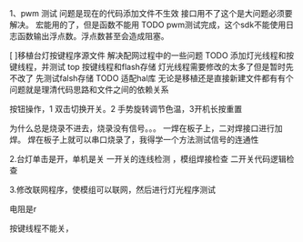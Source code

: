 1、pwm 测试
问题是现在的代码添加文件不生效
接口用不了这个是大问题必须要解决。
宏能用的了，但是函数不能用
TODO
pwm测试完成，这个sdk不能使用日志函数输出浮点数。浮点数甚至会造成阻塞。



[ ]移植台灯按键程序源文件 
解决配网过程中的一些问题
TODO 
添加灯光线程和按键线程，并测试
top
按键线程和flash存储
灯光线程需要修改的太多了但是暂时先不改了
先测试falsh存储
TODO
适配hal库
无论是移植还是直接新建文件都有有个问题就是理清代码思路和文件之间的依赖关系

按钮操作，1 双击切换开关。2 手势旋转调节色温，3开机长按重置


为什么总是烧录不进去，烧录没有信号。。。
一焊在板子上，二对焊接口进行加焊。
焊在板子上就可以串口烧录了，我得学一个方法测试信号的连通性




2.台灯单击是开，单机是关
一开关的连线检测 ，模组焊接检查
二开关代码逻辑检查

3.修改联网程序，使模组可以联网，然后进行灯光程序测试

电阻是r

按键线程不能关，